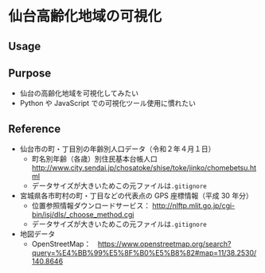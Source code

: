 # 仙台高齢化地域の可視化

## Usage

## Purpose

- 仙台の高齢化地域を可視化してみたい
- Python や JavaScript での可視化ツール使用に慣れたい

## Reference

- 仙台市の町・丁目別の年齢別人口データ（令和２年４月１日）
  - 町名別年齢（各歳）別住民基本台帳人口　http://www.city.sendai.jp/chosatoke/shise/toke/jinko/chomebetsu.html
  - データサイズが大きいためこの元ファイルは`.gitignore`
- 宮城県各市町村の町・丁目などの代表点の GPS 座標情報（平成 30 年分）
  - 位置参照情報ダウンロードサービス： http://nlftp.mlit.go.jp/cgi-bin/isj/dls/_choose_method.cgi
  - データサイズが大きいためこの元ファイルは`.gitignore`
- 地図データ
  - OpenStreetMap：　https://www.openstreetmap.org/search?query=%E4%BB%99%E5%8F%B0%E5%B8%82#map=11/38.2530/140.8646
